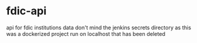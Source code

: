 # fdic-api
api for fdic institutions data
don't mind the jenkins secrets directory as this was a dockerized project run on localhost that has been deleted
